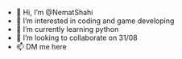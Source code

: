 - 👋 Hi, I’m @NematShahi
- 👀 I’m interested in coding and game developing
- 🌱 I’m currently learning python
- 💞️ I’m looking to collaborate on 31/08
- 📫 DM me here

<!---
NematShahi/NematShahi is a ✨ special ✨ repository because its `README.md` (this file) appears on your GitHub profile.
You can click the Preview link to take a look at your changes.
--->
